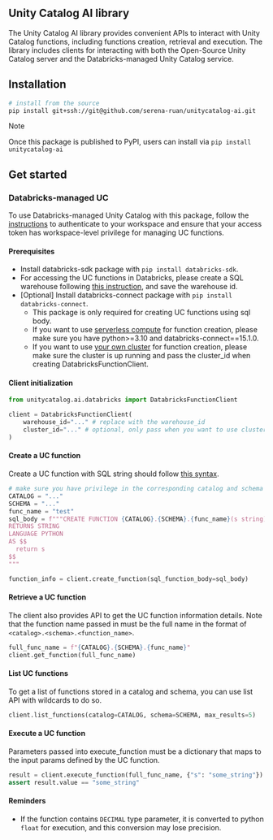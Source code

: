 ## Unity Catalog AI library

The Unity Catalog AI library provides convenient APIs to interact with Unity Catalog functions, including functions creation, retrieval and execution.
The library includes clients for interacting with both the Open-Source Unity Catalog server and the Databricks-managed Unity Catalog service.

## Installation

```sh
# install from the source
pip install git+ssh://git@github.com/serena-ruan/unitycatalog-ai.git
```
> [!NOTE]
> Once this package is published to PyPI, users can install via `pip install unitycatalog-ai`


## Get started

### Databricks-managed UC
To use Databricks-managed Unity Catalog with this package, follow the [instructions](https://docs.databricks.com/en/dev-tools/cli/authentication.html#authentication-for-the-databricks-cli) to authenticate to your workspace and ensure that your access token has workspace-level privilege for managing UC functions.

#### Prerequisites
- Install databricks-sdk package with `pip install databricks-sdk`.
- For accessing the UC functions in Databricks, please create a SQL warehouse following [this instruction](https://docs.databricks.com/en/compute/sql-warehouse/create.html), and save the warehouse id.
- [Optional] Install databricks-connect package with `pip install databricks-connect`.
    - This package is only required for creating UC functions using sql body.
    - If you want to use [serverless compute](https://docs.databricks.com/en/compute/use-compute.html#use-serverless-compute) for function creation, please make sure you have python>=3.10 and databricks-connect==15.1.0.
    - If you want to use [your own cluster](https://docs.databricks.com/en/compute/use-compute.html#create-new-compute-using-a-policy) for function creation, please make sure the cluster is up running and pass the cluster_id when creating DatabricksFunctionClient.

#### Client initialization
```python
from unitycatalog.ai.databricks import DatabricksFunctionClient

client = DatabricksFunctionClient(
    warehouse_id="..." # replace with the warehouse_id
    cluster_id="..." # optional, only pass when you want to use cluster for function creation
)
```

#### Create a UC function
Create a UC function with SQL string should follow [this syntax](https://docs.databricks.com/en/sql/language-manual/sql-ref-syntax-ddl-create-sql-function.html#create-function-sql-and-python).

```python
# make sure you have privilege in the corresponding catalog and schema for function creation
CATALOG = "..."
SCHEMA = "..."
func_name = "test"
sql_body = f"""CREATE FUNCTION {CATALOG}.{SCHEMA}.{func_name}(s string)
RETURNS STRING
LANGUAGE PYTHON
AS $$
  return s
$$
"""

function_info = client.create_function(sql_function_body=sql_body)
```

#### Retrieve a UC function
The client also provides API to get the UC function information details. Note that the function name passed in must be the full name in the format of `<catalog>.<schema>.<function_name>`.

```python
full_func_name = f"{CATALOG}.{SCHEMA}.{func_name}"
client.get_function(full_func_name)
```

#### List UC functions
To get a list of functions stored in a catalog and schema, you can use list API with wildcards to do so.

```python
client.list_functions(catalog=CATALOG, schema=SCHEMA, max_results=5)
```

#### Execute a UC function
Parameters passed into execute_function must be a dictionary that maps to the input params defined by the UC function.

```python
result = client.execute_function(full_func_name, {"s": "some_string"})
assert result.value == "some_string"
```

#### Reminders
- If the function contains `DECIMAL` type parameter, it is converted to python `float` for execution, and this conversion may lose precision.
